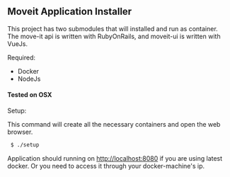 ## Moveit Application Installer

This project has two submodules that will installed and run as container. 
The move-it api is written with RubyOnRails, and moveit-ui is written with VueJs.

Required:

 * Docker
 * NodeJs

#### Tested on OSX 

Setup:

This command will create all the necessary containers and open the web browser.

```sh
 $ ./setup
```

Application should running on [http://localhost:8080](http://localhost:8080) if you are using latest docker.
Or you need to access it through your docker-machine's ip.
